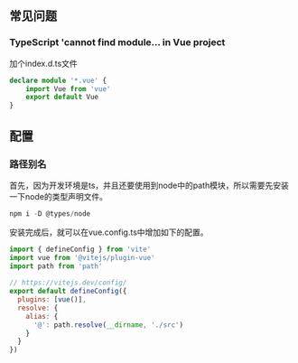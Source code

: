 ## 常见问题

### TypeScript 'cannot find module... in Vue project

加个index.d.ts文件

```typescript
declare module '*.vue' {
    import Vue from 'vue'
    export default Vue
}
```

## 配置

### 路径别名

首先，因为开发环境是ts，并且还要使用到node中的path模块，所以需要先安装一下node的类型声明文件。

```js
npm i -D @types/node
```

安装完成后，就可以在vue.config.ts中增加如下的配置。

```js
import { defineConfig } from 'vite'
import vue from '@vitejs/plugin-vue'
import path from 'path'
 
// https://vitejs.dev/config/
export default defineConfig({
  plugins: [vue()],
  resolve: {
    alias: {
      '@': path.resolve(__dirname, './src')
    }
  }
})
```

